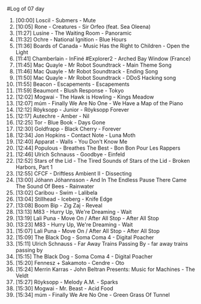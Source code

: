 #Log of 07 day

1. [00:00] Loscil - Submers - Mute
1. [10:05] Rone - Creatures - Sir Orfeo (feat. Sea Oleena)
1. [11:27] Lusine - The Waiting Room - Panoramic
1. [11:32] Ochre - National Ignition - Blue Hours
1. [11:36] Boards of Canada - Music Has the Right to Children - Open the Light
1. [11:41] Chamberlain - InFiné #Explorer2 - Arched Bay Window (France)
1. [11:45] Mac Quayle - Mr Robot Soundtrack - Main Theme Song
1. [11:46] Mac Quayle - Mr Robot Soundtrack - Ending Song
1. [11:50] Mac Quayle - Mr Robot Soundtrack - DDoS Hacking song
1. [11:55] Beacon - Escapements - Escapements
1. [11:59] Beaumont - Blush Response - Tokyo
1. [12:02] Mogwai - The Hawk is Howling - Kings Meadow
1. [12:07] múm - Finally We Are No One - We Have a Map of the Piano
1. [12:12] Röyksopp - Junior - Röyksopp Forever
1. [12:17] Autechre - Amber - Nil
1. [12:25] Tor - Blue Book - Days Gone
1. [12:30] Goldfrapp - Black Cherry - Forever
1. [12:34] Jon Hopkins - Contact Note - Luna Moth
1. [12:40] Apparat - Walls - You Don't Know Me
1. [12:44] Populous - Breathes The Best - Bon Bon Pour Les Rappers
1. [12:46] Ulrich Schnauss - Goodbye - Einfeld
1. [12:52] Stars of the Lid - The Tired Sounds of Stars of the Lid - Broken Harbors, Part 1
1. [12:55] CFCF - Driftless Ambient II - Dissecting
1. [13:00] Jóhann Jóhannsson - And In The Endless Pause There Came The Sound Of Bees - Rainwater
1. [13:02] Caribou - Swim - Lalibela
1. [13:04] Stillhead - Iceberg - Knife Edge
1. [13:08] Boom Bip - Zig Zaj - Reveal
1. [13:13] M83 - Hurry Up, We're Dreaming - Wait
1. [13:19] Lali Puna - Move On / After All Stop - After All Stop
1. [13:23] M83 - Hurry Up, We're Dreaming - Wait
1. [15:07] Lali Puna - Move On / After All Stop - After All Stop
1. [15:09] The Black Dog - Soma Coma 4 - Digital Poacher
1. [15:11] Ulrich Schnauss - Far Away Trains Passing By - far away trains passing by
1. [15:15] The Black Dog - Soma Coma 4 - Digital Poacher
1. [15:20] Fennesz + Sakamoto - Cendre - Oto
1. [15:24] Merrin Karras - John Beltran Presents: Music for Machines - The Veldt
1. [15:27] Röyksopp - Melody A.M. - Sparks
1. [15:30] Mogwai - Mr. Beast - Acid Food
1. [15:34] múm - Finally We Are No One - Green Grass Of Tunnel
